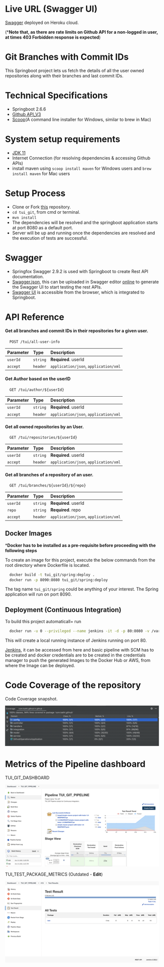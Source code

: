 
# Live URL (Swagger UI)

[Swagger](https://git-test-tui.herokuapp.com/swagger-ui.html) deployed on Heroku cloud.

(***Note that, as there are rate limits on Github API for a non-logged in user, at times 403 Forbidden response is expected**)

# Git Branches with Commit IDs

This Springboot project lets us fetch the details of all the user owned repositories along with their branches and last commit IDs.

# Technical Specifications

* Springboot 2.6.6
* [Github API_V3](https://developer.github.com/v3)
* [Scoop](https://scoop.sh/)(A command line installer for Windows, similar to brew in Mac)

# System setup requirements

* [JDK 11](https://jdk.java.net/11/)
* Internet Connection (for resolving dependencies & accessing Github APIs)
* install maven using `scoop install maven` for Windows users and `brew install maven` for Mac users

# Setup Process

* Clone or Fork [this](https://github.com/saisravankathi/tui_git) repository.
* `cd tui_git`, from cmd or terminal.
* `mvn install`
*  The dependencies will be resolved and the springboot application starts at port 8080 as a default port.
* Server will be up and running once the dependencies are resolved and the execution of tests are successful.


# Swagger

* Springfox Swagger 2.9.2 is used with Springboot to create Rest API documentation.
* [Swagger.json](http://localhost:8080/v2/api-docs), this can be uploaded in Swagger editor [online](https://editor.swagger.io/) to generate the Swagger UI to start testing the rest APIs.
* [Swagger UI](http://localhost:8080/swagger-ui.html) is accessible from the browser, which is integrated to Springboot.


# API Reference

#### Get all branches and commit IDs in their repositories for a given user.

```http
  POST /tui/all-user-info
```

| Parameter | Type     | Description                |
| :-------- | :------- | :------------------------- |
| `userId` | `string` | **Required**. userId |
| `accept` | `header` |  `application/json`, `application/xml` |

#### Get Author based on the userID

```http
  GET /tui/author/${userId}
```

| Parameter | Type     | Description                |
| :-------- | :------- | :------------------------- |
| `userId` | `string` | **Required**. userId |
| `accept` | `header` |  `application/json`, `application/xml` |


#### Get all owned repositories by an User.

```http
  GET /tui/repositories/${userId}
```

| Parameter | Type     | Description                |
| :-------- | :------- | :------------------------- |
| `userId` | `string` | **Required**. userId |
| `accept` | `header` |  `application/json`, `application/xml` |


#### Get all branches of a repository of an user.

```http
  GET /tui/branches/${userId}/${repo}
```

| Parameter | Type     | Description                |
| :-------- | :------- | :------------------------- |
| `userId` | `string` | **Required**. userId |
| `repo` | `string` | **Required**. repo |
| `accept` | `header` |  `application/json`, `application/xml` |



## Docker Images

***Docker has to be installed as a pre-requisite before proceeding with the following steps**

To create an image for this project, execute the below commands from the root directory where Dockerfile is located.

```bash
  docker build -t tui_git/spring:deploy .
  docker run -p 8090:8080 tui_git/spring:deploy
```
The tag name `tui_git/spring` could be anything of your interest.
The Spring application will run on port 8090.

## Deployment (Continuous Integration)

To build this project automaticall= run

```bash
  docker run -u 0 --privileged --name jenkins -it -d -p 80:8080 -v /var/run/docker.sock:/var/run/docker.sock -v $(which docker):/usr/bin/docker -v jenkins_home:/var/jenkins_home jenkins/jenkins:lts-jdk11
```


This will create a local running instance of Jenkins running on port 80.

[Jenkins](http://localhost:80), it can be accessed from here and basic pipeline with SCM has to be created and docker credentials are to be created in the credentials manager to push the generated Images to the Docker Hub or AWS, from where the Image can be deployed.


# Code Coverage of the repository

Code Coverage snapshot.

![Code_coverage](https://github.com/saisravankathi/tui_git/blob/main/examples/CodeCoverage.png)


# Metrics of the Pipeline dashboard

TUI_GIT_DASHBOARD

![DASHBOARD_IMAGE](https://github.com/saisravankathi/tui_git/blob/main/examples/jenkins_dashboard.png)

TUI_TEST_PACKAGE_METRICS (Outdated - **Edit**)

![TEST_METRICS](https://github.com/saisravankathi/tui_git/blob/main/examples/jenkins_test.png)

